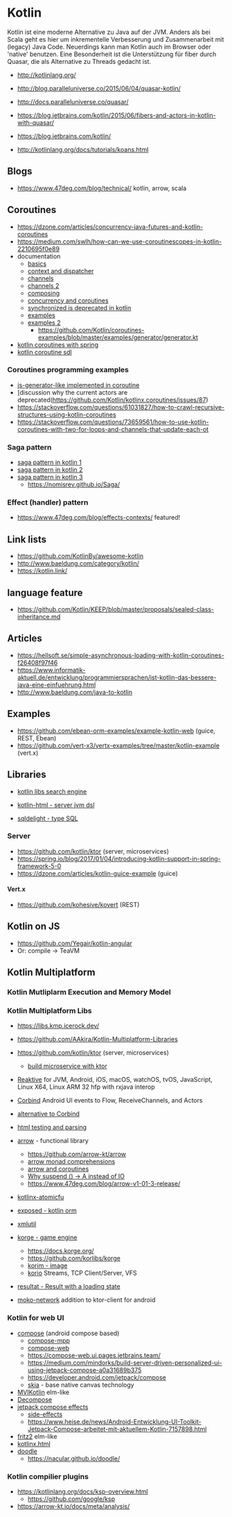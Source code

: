 # Kotlin

Kotlin ist eine moderne Alternative zu Java auf der JVM. Anders als bei Scala geht es hier um inkrementelle Verbesserung und Zusammenarbeit mit (legacy) Java Code. Neuerdings kann man Kotlin auch im Browser oder 'native' benutzen. Eine Besonderheit ist die Unterstützung für fiber durch Quasar, die als Alternative zu Threads gedacht ist.

* http://kotlinlang.org/
* http://blog.paralleluniverse.co/2015/06/04/quasar-kotlin/
* http://docs.paralleluniverse.co/quasar/
* https://blog.jetbrains.com/kotlin/2015/06/fibers-and-actors-in-kotlin-with-quasar/
* https://blog.jetbrains.com/kotlin/ 

* http://kotlinlang.org/docs/tutorials/koans.html

## Blogs

* https://www.47deg.com/blog/technical/ kotlin, arrow, scala

## Coroutines

* https://dzone.com/articles/concurrency-java-futures-and-kotlin-coroutines
* https://medium.com/swlh/how-can-we-use-coroutinescopes-in-kotlin-2210695f0e89
* documentation
  + [basics](https://kotlinlang.org/docs/coroutines-basics.html)
  + [context and dispatcher](https://kotlinlang.org/docs/coroutine-context-and-dispatchers.html)
  + [channels](chttps://kotlinlang.org/docs/channels.html)
  + [channels 2](https://kotlinlang.org/docs/coroutines-and-channels.html)
  + [composing](https://kotlinlang.org/docs/composing-suspending-functions.html)
  + [concurrency and coroutines](https://kotlinlang.org/docs/multiplatform-mobile-concurrency-and-coroutines.html#multithreaded-coroutines)
  + [synchronized is deprecated in kotlin](https://kotlinlang.org/api/latest/jvm/stdlib/kotlin/synchronized.html)
  + [examples](https://github.com/Kotlin/kotlinx.coroutines/tree/master/kotlinx-coroutines-core/jvm/test/guide)
  + [examples 2](https://github.com/Kotlin/coroutines-examples)
    - https://github.com/Kotlin/coroutines-examples/blob/master/examples/generator/generator.kt
* [kotlin coroutines with spring](https://spring.io/blog/2019/04/12/going-reactive-with-spring-coroutines-and-kotlin-flow)
* [kotlin coroutine sdl](https://github.com/Kotlin/kotlinx.coroutines)

### Coroutines programming examples

* [js-generator-like implemented in coroutine](https://github.com/Kotlin/coroutines-examples/blob/master/examples/generator/generator.kt)
* [discussion why the current actors are deprecated(https://github.com/Kotlin/kotlinx.coroutines/issues/87)
* https://stackoverflow.com/questions/61031827/how-to-crawl-recursive-structures-using-kotlin-coroutines
* https://stackoverflow.com/questions/73659561/how-to-use-kotlin-coroutines-with-two-for-loops-and-channels-that-update-each-ot

### Saga pattern

* [saga pattern in kotlin 1](https://github.com/cingaldi/sagapattern/tree/master/src/main/kotlin/com/cingaldi/sagapattern/application)
* [saga pattern in kotlin 2](https://gist.github.com/araqnid/02552db155c1572bcfdc3880a9d3804d)
* [saga pattern in kotlin 3](https://github.com/nomisRev/Saga)
  + https://nomisrev.github.io/Saga/

### Effect (handler) pattern

* https://www.47deg.com/blog/effects-contexts/ featured!

## Link lists

* https://github.com/KotlinBy/awesome-kotlin
* http://www.baeldung.com/category/kotlin/
* https://kotlin.link/

## language feature

* https://github.com/Kotlin/KEEP/blob/master/proposals/sealed-class-inheritance.md

## Articles

* https://hellsoft.se/simple-asynchronous-loading-with-kotlin-coroutines-f26408f97f46
* https://www.informatik-aktuell.de/entwicklung/programmiersprachen/ist-kotlin-das-bessere-java-eine-einfuehrung.html
* http://www.baeldung.com/java-to-kotlin

## Examples

* https://github.com/ebean-orm-examples/example-kotlin-web (guice, REST, Ebean)
* https://github.com/vert-x3/vertx-examples/tree/master/kotlin-example (vert.x)

## Libraries

* [kotlin libs search engine](https://kotlin.link/)

* [kotlin-html - server jvm dsl](https://github.com/celtric/kotlin-html)
* [sqldelight - type SQL](https://github.com/cashapp/sqldelight)

### Server

* https://github.com/kotlin/ktor (server, microservices)
* https://spring.io/blog/2017/01/04/introducing-kotlin-support-in-spring-framework-5-0
* https://dzone.com/articles/kotlin-guice-example (guice)

#### Vert.x

* https://github.com/kohesive/kovert (REST)

## Kotlin on JS

* https://github.com/Yegair/kotlin-angular
* Or: compile -> TeaVM

## Kotlin Multiplatform

### Kotlin Mutliplarm Execution and Memory Model

### Kotlin Multiplatform Libs

* https://libs.kmp.icerock.dev/
* https://github.com/AAkira/Kotlin-Multiplatform-Libraries

* https://github.com/kotlin/ktor (server, microservices)
  + [build microservice with ktor](https://www.marcogomiero.com/posts/2021/ktor-in-memory-db-testing/)
* [Reaktive](https://github.com/badoo/Reaktive) for JVM, Android, iOS, macOS, watchOS, tvOS, JavaScript, Linux X64, Linux ARM 32 hfp with rxjava interop
* [Corbind](https://github.com/LDRAlighieri/Corbind) Android UI events to Flow, ReceiveChannels, and Actors
* [alternative to Corbind](https://github.com/satoshun/CoroutineBinding)
* [html testing and parsing](https://github.com/skrapeit/skrape.it)
* [arrow](https://arrow-kt.io/docs/core/) - functional library
  + https://github.com/arrow-kt/arrow
  + [arrow monad comprehensions](https://arrow-kt.io/docs/patterns/monad_comprehensions/)
  + [arrow and coroutines](https://arrow-kt.io/docs/fx/coroutines/)
  + [Why suspend () -> A instead of IO<A>](https://arrow-kt.io/docs/effects/io/)
  + https://www.47deg.com/blog/arrow-v1-01-3-release/
* [kotlinx-atomicfu](https://github.com/Kotlin/kotlinx-atomicfu)
* [exposed - kotlin orm](https://github.com/JetBrains/Exposed)
* [xmlutil](https://github.com/pdvrieze/xmlutil)
* [korge - game engine](https://korge.org/)
  + https://docs.korge.org/
  + https://github.com/korlibs/korge
  + [korim - image](https://github.com/korlibs/korge/tree/main/korim)
  + [korio](https://github.com/korlibs/korge/tree/main/korio) Streams, TCP Client/Server, VFS
* [resultat - Result with a loading state](https://github.com/nicolashaan/resultat)
* [moko-network](https://github.com/icerockdev/moko-network) addition to ktor-client for android

### Kotlin for web UI

* [compose](https://github.com/JetBrains/compose-jb) (android compose based)
  + [compose-mpp](https://www.jetbrains.com/de-de/lp/compose-mpp/)
  + [compose-web](https://compose-web.ui.pages.jetbrains.team/)
  + https://compose-web.ui.pages.jetbrains.team/
  + https://medium.com/mindorks/build-server-driven-personalized-ui-using-jetpack-compose-a0a31689b375
  + https://developer.android.com/jetpack/compose
  + [skia](https://skia.org/) - base native canvas technology
* [MVIKotlin](https://github.com/arkivanov/MVIKotlin) elm-like
* [Decompose](https://github.com/arkivanov/Decompose)
* [jetpack compose effects](https://effectiveandroid.substack.com/p/jetpack-compose-effect-handlers)
  + [side-effects](https://developer.android.com/jetpack/compose/side-effects)
  + https://www.heise.de/news/Android-Entwicklung-UI-Toolkit-Jetpack-Compose-arbeitet-mit-aktuellem-Kotlin-7157898.html
* [fritz2](https://github.com/jwstegemann/fritz2) elm-like
* [kotlinx.html](https://github.com/Kotlin/kotlinx.html)
* [doodle](https://github.com/nacular/doodle)
  + https://nacular.github.io/doodle/

### Kotlin compilier plugins

* https://kotlinlang.org/docs/ksp-overview.html
  + https://github.com/google/ksp
* https://arrow-kt.io/docs/meta/analysis/

